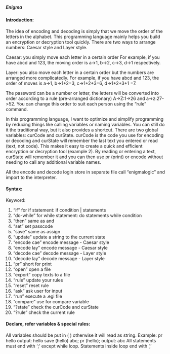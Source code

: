 ##### Enigma
#### Introduction:
The idea of encoding and decoding is simply that we move the order of the
letters in the alphabet. This programming language mainly helps you build an
encryption or decryption tool quickly. There are two ways to arrange numbers:
Caesar style and Layer style.

Caesar: you simply move each letter in a certain order
For example, if you have abcd and 123, the moving order is a->1, b->2, c->3,
d->1 respectively.

Layer: you also move each letter in a certain order but the numbers are arranged
more complicatedly.
For example, if you have abcd and 123, the order of moves is a->1, b->1+2=3,
c->1+2+3=6, d->1+2+3+1 =7.

The password can be a number or letter, the letters will be converted into order
according to a rule (pre-arranged dictionary) A->Z:1->26 and a->z:27->52. You
can change this order to suit each person using the “rule” command.

In this programming language, I want to optimize and simplify programming by
reducing things like calling variables or naming variables. You can still do it the
traditional way, but it also provides a shortcut. There are two global variables:
curCode and curState. curCode is the code you use for encoding or decoding
and curState will remember the last text you entered or read (text, not code). This
makes it easy to create a quick and efficient encryption or decryption tool (example 2).
By reading or entering a text, curState will remember it and you can then use pr (print) or
encode without needing to call any additional variable names.

All the encode and decode login store in separate file call “enigmalogic” and
import to the interpreter.

#### Syntax:
Keyword:
1. “if” for if statement: if condition | statements
2. “do-while” for while statement: do statements while condition
3. “then” same as and
4. “set” set passcode
5. “save” same as assign
6. “update” update a string to the current state
7. “encode cae” encode message - Caesar style
8. “encode lay” encode message - Caesar style
9. “decode cae” decode message - Layer style
10. “decode lay” decode message - Layer style
11. “pr” short for print
12. “open” open a file
13. “export” copy texts to a file
14. “rule” update your rules
15. “reset” reset rule
16. “ask” ask user for input
17. “run” execute a .egi file
18. “compare” use for compare variable
19. “?state” check the curCode and curState
20. “?rule” check the current rule

#### Declare, refer variables & special rules:
All variables should be put in ( ) otherwise it will read as string.
Example: pr hello output: hello
save (hello) abc; pr (hello); output: abc
All statements must end with ‘;’ except while loop.
Statements inside loop end with ‘,’
